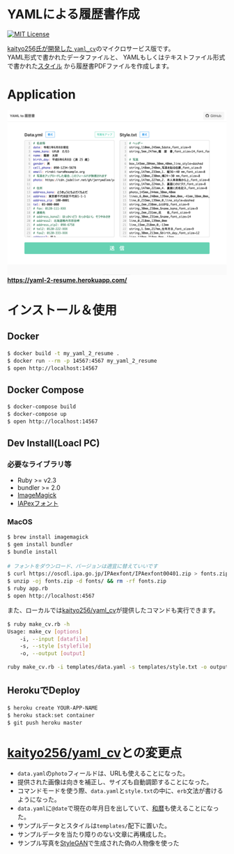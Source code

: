 YAMLによる履歴書作成
===

[![MIT License](http://img.shields.io/badge/license-MIT-blue.svg?style=flat)](LICENSE)

[kaityo256氏が開発した `yaml_cv`](https://github.com/kaityo256/yaml_cv)のマイクロサービス版です。  
YAML形式で書かれたデータファイルと、
YAMLもしくはテキストファイル形式で書かれた[スタイル](https://qiita.com/kaityo256/items/e3884d0109223c324baf)
から履歴書PDFファイルを作成します。

# Application
![sample/photo.png](sample/screen_pc.png)  
**https://yaml-2-resume.herokuapp.com/**

# インストール＆使用
## Docker

```sh
$ docker build -t my_yaml_2_resume .
$ docker run --rm -p 14567:4567 my_yaml_2_resume
$ open http://localhost:14567
```

## Docker Compose

```sh
$ docker-compose build
$ docker-compose up
$ open http://localhost:14567
```

## Dev Install(Loacl PC)
### 必要なライブラリ等
* Ruby >= v2.3
* bundler >= 2.0
* [ImageMagick](https://imagemagick.org/index.php)
* [IAPexフォント](https://ipafont.ipa.go.jp/node193#jp)

### MacOS

```sh
$ brew install imagemagick
$ gem install bundler
$ bundle install

# フォントをダウンロード、バージョンは適宜に替えていいです
$ curl https://oscdl.ipa.go.jp/IPAexfont/IPAexfont00401.zip > fonts.zip
$ unzip -oj fonts.zip -d fonts/ && rm -rf fonts.zip
$ ruby app.rb
$ open http://localhost:4567
```

また、ローカルでは[kaityo256/yaml_cv](https://github.com/kaityo256/yaml_cv)が提供したコマンドも実行できます。

```sh
$ ruby make_cv.rb -h
Usage: make_cv [options]
    -i, --input [datafile]
    -s, --style [stylefile]
    -o, --output [output]
```

```sh
ruby make_cv.rb -i templates/data.yaml -s templates/style.txt -o output.pdf
```

## HerokuでDeploy

```sh
$ heroku create YOUR-APP-NAME
$ heroku stack:set container
$ git push heroku master
```

# [kaityo256/yaml_cv](https://github.com/kaityo256/yaml_cv)との変更点

- `data.yaml`の`photo`フィールドは、URLも使えることになった。
- 提供された画像は向きを補正し、サイズも自動調節することになった。
- コマンドモードを使う際、`data.yaml`と`style.txt`の中に、`erb`文法が書けるようになった。
- `data.yaml`に`@date`で現在の年月日を出していて、[和暦](https://github.com/sugi/wareki)も使えることになった。
- サンプルデータとスタイルは`templates/`配下に置いた。
- サンプルデータを当たり障りのない文章に再構成した。
- サンプル写真を[StyleGAN](https://github.com/NVlabs/stylegan)で生成された偽の人物像を使った

